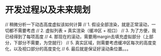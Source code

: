 # 开发过程以及未来规划

// 稍微分析一下动态高度虚拟该如何计算
// 1. 假设全部渲染，就是正常滚动，一切都不需要考虑
// 2. 虚拟列表 + 真实渲染（缓冲区 + 视口）
// 3. 为了方便，我已经得到了每项高度
// 4. 那现在的滚动，需要用margin去填充虚拟部分（上部分，下部分不需要，为空就行）
// 5. 真实区域，则需要考虑缓冲区每次的高度变化，以及视口部分的高度变化
// 6. 最后就是保证好滚动条位置。。。